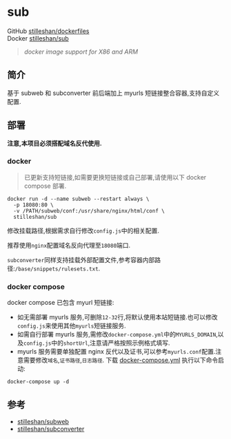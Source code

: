 # sub

GitHub [stilleshan/dockerfiles](https://github.com/stilleshan/dockerfiles)  
Docker [stilleshan/sub](https://hub.docker.com/r/stilleshan/sub)
> *docker image support for X86 and ARM*

## 简介
基于 subweb 和 subconverter 前后端加上 myurls 短链接整合容器,支持自定义配置.

## 部署
**注意,本项目必须搭配域名反代使用.**

### docker
> 已更新支持短链接,如需要更换短链接或自己部署,请使用以下 docker compose 部署.
```shell
docker run -d --name subweb --restart always \
  -p 18080:80 \
  -v /PATH/subweb/conf:/usr/share/nginx/html/conf \
  stilleshan/sub
```
修改挂载路径,根据需求自行修改`config.js`中的相关配置.

推荐使用`nginx`配置域名反向代理至`18080`端口.

`subconverter`同样支持挂载外部配置文件,参考容器内部路径:`/base/snippets/rulesets.txt`.

### docker compose
docker compose 已包含 myurl 短链接:
- 如无需部署 myurls 服务,可删除`12-32`行,将默认使用本站短链接.也可以修改`config.js`来使用其他`myurls`短链接服务.
- 如需自行部署 myurls 服务,需修改`docker-compose.yml`中的`MYURLS_DOMAIN`,以及`config.js`中的`shortUrl`,注意请严格按照示例格式填写.
- myurls 服务需要单独配置 nginx 反代以及证书,可以参考`myurls.conf`配置.注意需要修改`域名`,`证书路径`,`日志路径`.
下载 [docker-compose.yml](https://raw.githubusercontent.com/stilleshan/dockerfiles/main/sub/docker-compose.yml) 执行以下命令启动:
```shell
docker-compose up -d
```

## 参考
- [stilleshan/subweb](https://github.com/stilleshan/subweb)
- [stilleshan/subconverter](https://github.com/stilleshan/subconverter)
